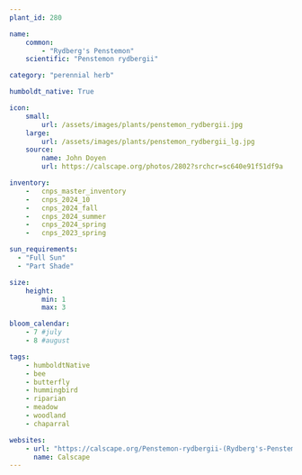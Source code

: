 ```yaml
---
plant_id: 280

name: 
    common: 
        - "Rydberg's Penstemon"    
    scientific: "Penstemon rydbergii"  

category: "perennial herb"

humboldt_native: True

icon: 
    small: 
        url: /assets/images/plants/penstemon_rydbergii.jpg 
    large: 
        url: /assets/images/plants/penstemon_rydbergii_lg.jpg 
    source: 
        name: John Doyen 
        url: https://calscape.org/photos/2802?srchcr=sc640e91f51df9a

inventory: 
    -   cnps_master_inventory
    -   cnps_2024_10
    -   cnps_2024_fall
    -   cnps_2024_summer
    -   cnps_2024_spring
    -   cnps_2023_spring

sun_requirements:
  - "Full Sun"
  - "Part Shade"

size:
    height: 
        min: 1
        max: 3

bloom_calendar: 
    - 7 #july
    - 8 #august

tags: 
    - humboldtNative
    - bee
    - butterfly
    - hummingbird
    - riparian
    - meadow
    - woodland
    - chaparral

websites: 
    - url: "https://calscape.org/Penstemon-rydbergii-(Rydberg's-Penstemon)"
      name: Calscape
---
```

